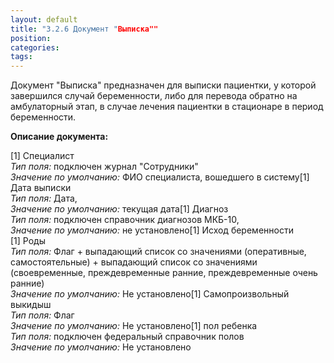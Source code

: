 ```yaml
---
layout: default
title: "3.2.6 Документ "Выписка""
position: 
categories: 
tags: 
---
```


Документ "Выписка" предназначен для выписки пациентки, у которой завершился случай беременности, либо для перевода обратно на амбулаторный этап, в случае лечения пациентки в стационаре в период беременности.

**Описание документа:**

[1] Специалист  
*Тип поля:* подключен журнал "Сотрудники"  
*Значение по умолчанию:* ФИО специалиста, вошедшего в систему[1] Дата выписки  
*Тип поля:* Дата,  
*Значение по умолчанию:* текущая дата[1] Диагноз  
*Тип поля:* подключен справочник диагнозов МКБ-10,  
*Значение по умолчанию:* не установлено[1] Исход беременности  
[1] Роды  
*Тип поля:* Флаг + выпадающий список со значениями (оперативные, самостоятельные) + выпадающий список со значениями (своевременные, преждевременные ранние, преждевременные очень ранние)  
*Значение по умолчанию:* Не установлено[1] Самопроизвольный выкидыш  
*Тип поля:* Флаг  
*Значение по умолчанию:* Не установлено[1] пол ребенка  
*Тип поля:* подключен федеральный справочник полов  
*Значение по умолчанию:* Не установлено 

